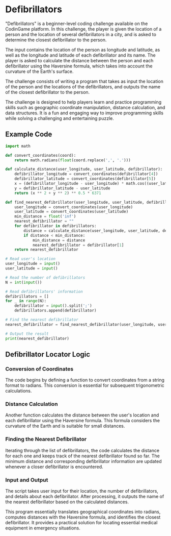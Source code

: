 # Defibrillators

"Defibrillators" is a beginner-level coding challenge available on the CodinGame platform. In this challenge, the player is given the location of a person and the location of several defibrillators in a city, and is asked to determine the closest defibrillator to the person.

The input contains the location of the person as longitude and latitude, as well as the longitude and latitude of each defibrillator and its name. The player is asked to calculate the distance between the person and each defibrillator using the Haversine formula, which takes into account the curvature of the Earth's surface.

The challenge consists of writing a program that takes as input the location of the person and the locations of the defibrillators, and outputs the name of the closest defibrillator to the person.

The challenge is designed to help players learn and practice programming skills such as geographic coordinate manipulation, distance calculation, and data structures. It is a fun and engaging way to improve programming skills while solving a challenging and entertaining puzzle.

## Example Code

```python
import math

def convert_coordinates(coord):
    return math.radians(float(coord.replace(',', '.')))

def calculate_distance(user_longitude, user_latitude, defibrillator):
    defibrillator_longitude = convert_coordinates(defibrillator[4])
    defibrillator_latitude = convert_coordinates(defibrillator[5])
    x = (defibrillator_longitude - user_longitude) * math.cos((user_latitude + defibrillator_latitude) / 2)
    y = defibrillator_latitude - user_latitude
    return (x ** 2 + y ** 2) ** 0.5 * 6371

def find_nearest_defibrillator(user_longitude, user_latitude, defibrillators):
    user_longitude = convert_coordinates(user_longitude)
    user_latitude = convert_coordinates(user_latitude)
    min_distance = float('inf')
    nearest_defibrillator = ""
    for defibrillator in defibrillators:
        distance = calculate_distance(user_longitude, user_latitude, defibrillator)
        if distance < min_distance:
            min_distance = distance
            nearest_defibrillator = defibrillator[1]
    return nearest_defibrillator

# Read user's location
user_longitude = input()
user_latitude = input()

# Read the number of defibrillators
N = int(input())

# Read defibrillators' information
defibrillators = []
for _ in range(N):
    defibrillator = input().split(';')
    defibrillators.append(defibrillator)

# Find the nearest defibrillator
nearest_defibrillator = find_nearest_defibrillator(user_longitude, user_latitude, defibrillators)

# Output the result
print(nearest_defibrillator)

```

## Defibrillator Locator Logic

### Conversion of Coordinates
The code begins by defining a function to convert coordinates from a string format to radians. This conversion is essential for subsequent trigonometric calculations.

### Distance Calculation
Another function calculates the distance between the user's location and each defibrillator using the Haversine formula. This formula considers the curvature of the Earth and is suitable for small distances.

### Finding the Nearest Defibrillator
Iterating through the list of defibrillators, the code calculates the distance for each one and keeps track of the nearest defibrillator found so far. The minimum distance and corresponding defibrillator information are updated whenever a closer defibrillator is encountered.

### Input and Output
The script takes user input for their location, the number of defibrillators, and details about each defibrillator. After processing, it outputs the name of the nearest defibrillator based on the calculated distances.

This program essentially translates geographical coordinates into radians, computes distances with the Haversine formula, and identifies the closest defibrillator. It provides a practical solution for locating essential medical equipment in emergency situations.
